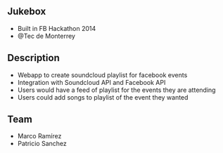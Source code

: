 ## Jukebox
* Built in FB Hackathon 2014
* @Tec de Monterrey

## Description
* Webapp to create soundcloud playlist for facebook events
* Integration with Soundcloud API and Facebook API
* Users would have a feed of playlist for the events they are attending
* Users could add songs to playlist of the event they wanted

## Team
* Marco Ramírez
* Patricio Sanchez
